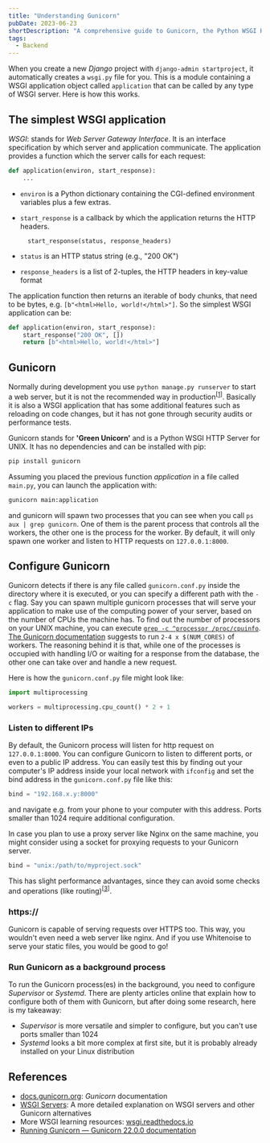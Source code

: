 ```yaml
---
title: "Understanding Gunicorn"
pubDate: 2023-06-23
shortDescription: "A comprehensive guide to Gunicorn, the Python WSGI HTTP server, covering its basics, configuration, and deployment best practices."
tags:
  - Backend
---
```



When you create a new *Django* project with `django-admin startproject`, it automatically creates a `wsgi.py` file for you.
This is a module containing a WSGI application object called `application` that can be called by any type of WSGI server.
Here is how this works.

## The simplest WSGI application

*WSGI*: stands for *Web Server Gateway Interface*. It is an interface specification by which server and application communicate.
The application provides a function which the server calls for each request:

```python
def application(environ, start_response):
    ...
```

* `environ` is a Python dictionary containing the CGI-defined environment variables plus a few extras.
* `start_response` is a callback by which the application returns the HTTP headers.

        start_response(status, response_headers)

* `status` is an HTTP status string (e.g., "200 OK")
* `response_headers` is a list of 2-tuples, the HTTP headers in key-value format

The application function then returns an iterable of body chunks, that need to be bytes, e.g. `[b"<html>Hello, world!</html>"]`.
So the simplest WSGI application can be:

```python
def application(environ, start_response):
    start_response("200 OK", [])
    return [b"<html>Hello, world!</html>"]
```

## Gunicorn

Normally during development you use `python manage.py runserver` to start a web server, but it is not the recommended way in production<sup>[[1](https://docs.djangoproject.com/en/dev/ref/django-admin/#runserver)]</sup>.
Basically it is also a WSGI application that has some additional features such as reloading on code changes, but it has not gone through security audits or performance tests.

Gunicorn stands for **'Green Unicorn'** and is a Python WSGI HTTP Server for UNIX.
It has no dependencies and can be installed with pip:

```bash
pip install gunicorn
```

Assuming you placed the previous function _application_ in a file called `main.py`, you can launch the application with:

```bash
gunicorn main:application
```

and gunicorn will spawn two processes that you can see when you call `ps aux | grep gunicorn`.
One of them is the parent process that controls all the workers, the other one is the process for the worker.
By default, it will only spawn one worker and listen to HTTP requests on `127.0.0.1:8000`.

## Configure Gunicorn

Gunicorn detects if there is any file called `gunicorn.conf.py` inside the directory where it is executed, or you can specify a different path with the `-c` flag.
Say you can spawn multiple gunicorn processes that will serve your application to make use of the computing power of your server, based on the number of CPUs the machine has.
To find out the number of processors on your UNIX machine, you can execute [`grep -c ^processor /proc/cpuinfo`](https://stackoverflow.com/questions/6481005/how-to-obtain-the-number-of-cpus-cores-in-linux-from-the-command-line).
[The Gunicorn documentation](https://docs.gunicorn.org/en/stable/settings.html#workers) suggests to run `2-4 x $(NUM_CORES)` of workers.
The reasoning behind it is that, while one of the processes is occupied with handling I/O or waiting for a response from the database, the other one can take over and handle a new request.

Here is how the `gunicorn.conf.py` file might look like:

```python
import multiprocessing

workers = multiprocessing.cpu_count() * 2 + 1
```

### Listen to different IPs

By default, the Gunicorn process will listen for http request on `127.0.0.1:8000`.
You can configure Gunicorn to listen to different ports, or even to a public IP address.
You can easily test this by finding out your computer's IP address inside your local network with `ifconfig`  and set the bind address in the `gunicorn.conf.py` file like this:

```python
bind = "192.168.x.y:8000"
```

and navigate e.g. from your phone to your computer with this address.
Ports smaller than 1024 require additional configuration.

In case you plan to use a proxy server like Nginx on the same machine, you might consider using a socket for proxying requests to your Gunicorn server.

```python
bind = "unix:/path/to/myproject.sock"
```

This has slight performance advantages, since they can avoid some checks and operations (like routing)<sup>[[3](https://serverfault.com/questions/124517/what-is-the-difference-between-unix-sockets-and-tcp-ip-sockets/124518#124518)]</sup>.

### https://

Gunicorn is capable of serving requests over HTTPS too.
This way, you wouldn't even need a web server like nginx. And if you use Whitenoise to serve your static files, you would be good to go!

### Run Gunicorn as a background process

To run the Gunicorn process(es) in the background, you need to configure *Supervisor* or *Systemd*.
There are plenty articles online that explain how to configure both of them with Gunicorn, but after doing some research, here is my takeaway:
* *Supervisor* is more versatile and simpler to configure, but you can't use ports smaller than 1024
* *Systemd* looks a bit more complex at first site, but it is probably already installed on your Linux distribution

## References
* [docs.gunicorn.org][gunicorn]: *Gunicorn* documentation
* [WSGI Servers][fullstackpython]: A more detailed explanation on WSGI servers and other Gunicorn alternatives
* More WSGI learning resources: [wsgi.readthedocs.io][wsgi]
* [Running Gunicorn — Gunicorn 22.0.0 documentation](https://docs.gunicorn.org/en/latest/run.html)

[wsgi]: https://wsgi.readthedocs.io/en/latest/
[gunicorn]: https://docs.gunicorn.org/en/stable/index.html
[fullstackpython]: https://www.fullstackpython.com/wsgi-servers.html
